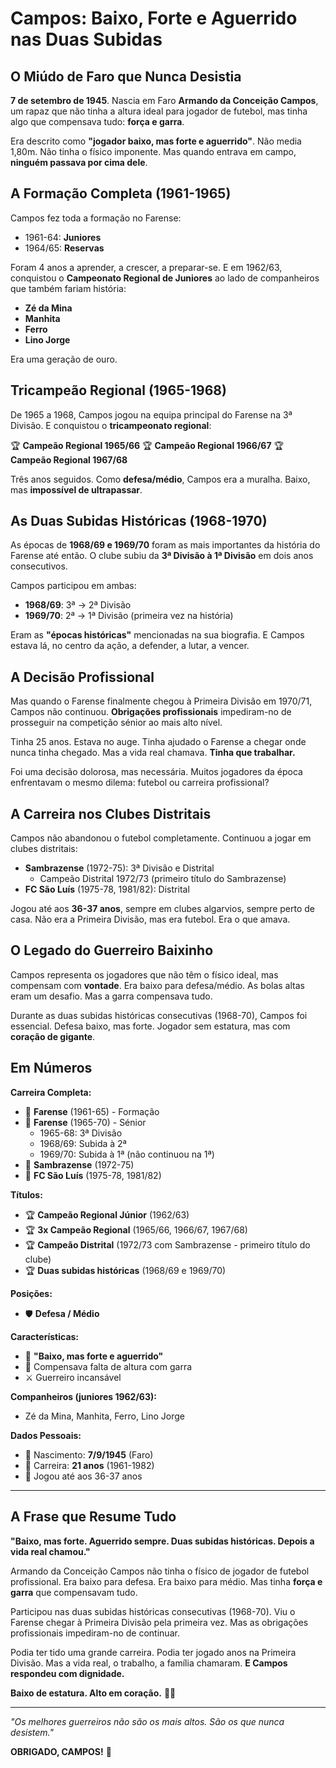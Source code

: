 # Campos: Baixo, Forte e Aguerrido nas Duas Subidas

## O Miúdo de Faro que Nunca Desistia

**7 de setembro de 1945**. Nascia em Faro **Armando da Conceição Campos**, um rapaz que não tinha a altura ideal para jogador de futebol, mas tinha algo que compensava tudo: **força e garra**.

Era descrito como **"jogador baixo, mas forte e aguerrido"**. Não media 1,80m. Não tinha o físico imponente. Mas quando entrava em campo, **ninguém passava por cima dele**.

## A Formação Completa (1961-1965)

Campos fez toda a formação no Farense:
- 1961-64: **Juniores**
- 1964/65: **Reservas**

Foram 4 anos a aprender, a crescer, a preparar-se. E em 1962/63, conquistou o **Campeonato Regional de Juniores** ao lado de companheiros que também fariam história:
- **Zé da Mina**
- **Manhita**
- **Ferro**
- **Lino Jorge**

Era uma geração de ouro.

## Tricampeão Regional (1965-1968)

De 1965 a 1968, Campos jogou na equipa principal do Farense na 3ª Divisão. E conquistou o **tricampeonato regional**:

🏆 **Campeão Regional 1965/66**
🏆 **Campeão Regional 1966/67**
🏆 **Campeão Regional 1967/68**

Três anos seguidos. Como **defesa/médio**, Campos era a muralha. Baixo, mas **impossível de ultrapassar**.

## As Duas Subidas Históricas (1968-1970)

As épocas de **1968/69 e 1969/70** foram as mais importantes da história do Farense até então. O clube subiu da **3ª Divisão à 1ª Divisão** em dois anos consecutivos.

Campos participou em ambas:
- **1968/69**: 3ª → 2ª Divisão
- **1969/70**: 2ª → 1ª Divisão (primeira vez na história)

Eram as **"épocas históricas"** mencionadas na sua biografia. E Campos estava lá, no centro da ação, a defender, a lutar, a vencer.

## A Decisão Profissional

Mas quando o Farense finalmente chegou à Primeira Divisão em 1970/71, Campos não continuou. **Obrigações profissionais** impediram-no de prosseguir na competição sénior ao mais alto nível.

Tinha 25 anos. Estava no auge. Tinha ajudado o Farense a chegar onde nunca tinha chegado. Mas a vida real chamava. **Tinha que trabalhar.**

Foi uma decisão dolorosa, mas necessária. Muitos jogadores da época enfrentavam o mesmo dilema: futebol ou carreira profissional?

## A Carreira nos Clubes Distritais

Campos não abandonou o futebol completamente. Continuou a jogar em clubes distritais:
- **Sambrazense** (1972-75): 3ª Divisão e Distrital
  - Campeão Distrital 1972/73 (primeiro título do Sambrazense)
- **FC São Luís** (1975-78, 1981/82): Distrital

Jogou até aos **36-37 anos**, sempre em clubes algarvios, sempre perto de casa. Não era a Primeira Divisão, mas era futebol. Era o que amava.

## O Legado do Guerreiro Baixinho

Campos representa os jogadores que não têm o físico ideal, mas compensam com **vontade**. Era baixo para defesa/médio. As bolas altas eram um desafio. Mas a garra compensava tudo.

Durante as duas subidas históricas consecutivas (1968-70), Campos foi essencial. Defesa baixo, mas forte. Jogador sem estatura, mas com **coração de gigante**.

## Em Números

**Carreira Completa:**
- 🎽 **Farense** (1961-65) - Formação
- 🎽 **Farense** (1965-70) - Sénior
  - 1965-68: 3ª Divisão
  - 1968/69: Subida à 2ª
  - 1969/70: Subida à 1ª (não continuou na 1ª)
- 🎽 **Sambrazense** (1972-75)
- 🎽 **FC São Luís** (1975-78, 1981/82)

**Títulos:**
- 🏆 **Campeão Regional Júnior** (1962/63)
- 🏆 **3x Campeão Regional** (1965/66, 1966/67, 1967/68)
- 🏆 **Campeão Distrital** (1972/73 com Sambrazense - primeiro título do clube)
- 🏆 **Duas subidas históricas** (1968/69 e 1969/70)

**Posições:**
- 🛡️ **Defesa / Médio**

**Características:**
- 📏 **"Baixo, mas forte e aguerrido"**
- 💪 Compensava falta de altura com garra
- ⚔️ Guerreiro incansável

**Companheiros (juniores 1962/63):**
- Zé da Mina, Manhita, Ferro, Lino Jorge

**Dados Pessoais:**
- 📅 Nascimento: **7/9/1945** (Faro)
- 🏃 Carreira: **21 anos** (1961-1982)
- 🎂 Jogou até aos 36-37 anos

---

## A Frase que Resume Tudo

**"Baixo, mas forte. Aguerrido sempre. Duas subidas históricas. Depois a vida real chamou."**

Armando da Conceição Campos não tinha o físico de jogador de futebol profissional. Era baixo para defesa. Era baixo para médio. Mas tinha **força e garra** que compensavam tudo.

Participou nas duas subidas históricas consecutivas (1968-70). Viu o Farense chegar à Primeira Divisão pela primeira vez. Mas as obrigações profissionais impediram-no de continuar.

Podia ter tido uma grande carreira. Podia ter jogado anos na Primeira Divisão. Mas a vida real, o trabalho, a família chamaram. **E Campos respondeu com dignidade.**

**Baixo de estatura. Alto em coração.** 🦁💪

---

*"Os melhores guerreiros não são os mais altos. São os que nunca desistem."*

**OBRIGADO, CAMPOS!** 🙏

